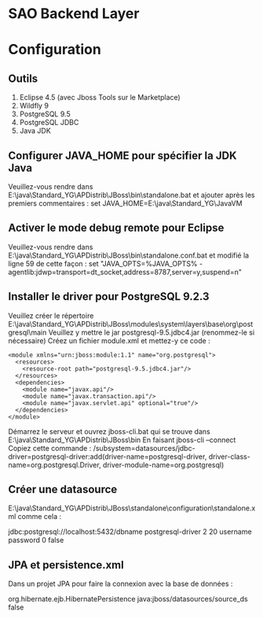 # SAO Backend Layer

# Configuration

## Outils

1. Eclipse 4.5 (avec Jboss Tools sur le Marketplace)
2. Wildfly 9
3. PostgreSQL 9.5
4. PostgreSQL JDBC
5. Java JDK

## Configurer JAVA_HOME pour spécifier la JDK Java

Veuillez-vous rendre dans E:\java\Standard_YG\APDistrib\JBoss\bin\standalone.bat et ajouter après les premiers commentaires :
set JAVA_HOME=E:\java\Standard_YG\JavaVM

## Activer le mode debug remote pour Eclipse

Veuillez-vous rendre dans E:\java\Standard_YG\APDistrib\JBoss\bin\standalone.conf.bat et modifié la ligne 59 de cette façon :
set "JAVA_OPTS=%JAVA_OPTS% -agentlib:jdwp=transport=dt_socket,address=8787,server=y,suspend=n"

## Installer le driver pour PostgreSQL 9.2.3

Veuillez créer le répertoire E:\java\Standard_YG\APDistrib\JBoss\modules\system\layers\base\org\postgresql\main
Veuillez y mettre le jar postgresql-9.5.jdbc4.jar (renommez-le si nécessaire)
Créez un fichier module.xml et mettez-y ce code :

> <?xml version="1.0" encoding="UTF-8"?> 
	<module xmlns="urn:jboss:module:1.1" name="org.postgresql">
	  <resources>
		<resource-root path="postgresql-9.5.jdbc4.jar"/>
	  </resources>
	  <dependencies>
		<module name="javax.api"/>
		<module name="javax.transaction.api"/>
		<module name="javax.servlet.api" optional="true"/>
	  </dependencies>
	</module>


Démarrez le serveur et ouvrez jboss-cli.bat qui se trouve  dans E:\java\Standard_YG\APDistrib\JBoss\bin
En faisant jboss-cli –connect
Copiez cette commande :
/subsystem=datasources/jdbc-driver=postgresql-driver:add(driver-name=postgresql-driver, driver-class-name=org.postgresql.Driver, driver-module-name=org.postgresql)


## Créer une datasource 

E:\java\Standard_YG\APDistrib\JBoss\standalone\configuration\standalone.xml comme cela :

 <datasource jta="true" jndi-name="java:jboss/datasources/some-ds" pool-name="name_ds" enabled="true" use-java-context="true" use-ccm="true">
	<connection-url>jdbc:postgresql://localhost:5432/dbname</connection-url>
	<driver>postgresql-driver</driver>
	<pool>
		<min-pool-size>2</min-pool-size>
		<max-pool-size>20</max-pool-size>
	</pool>
	<security>
		<user-name>username</user-name>
		<password>password</password>
	</security>
	<statement>
		<prepared-statement-cache-size>0</prepared-statement-cache-size>
		<share-prepared-statements>false</share-prepared-statements>
	</statement>
</datasource>

## JPA et persistence.xml

Dans un projet JPA pour faire la connexion avec la base de données :

<provider>org.hibernate.ejb.HibernatePersistence</provider>
<jta-data-source>java:jboss/datasources/source_ds</jta-data-source>
<exclude-unlisted-classes>false</exclude-unlisted-classes>

<properties>
	<property name='javax.persistence.jdbc.driver' value='org.postgresql.Driver' />
	<property name="hibernate.hbm2ddl.auto" value="update" />
	<property name="hibernate.dialect" value="org.hibernate.dialect.PostgreSQLDialect" />
	<property name="hibernate.show_sql" value="false" />
	<property name="hibernate.default_schema" value="schema_bd"/>
</properties>


